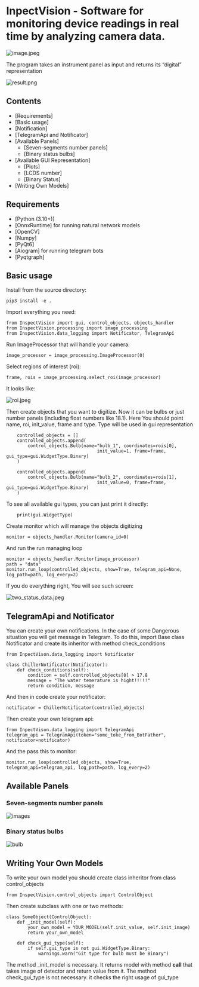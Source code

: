 # InpectVision - Software for monitoring device readings in real time by analyzing camera data.
![image.jpeg](Screenshots%2Fimage.jpeg)

The program takes an instrument panel as input and returns its “digital” representation

![result.png](Screenshots%2Fresult.jpeg)


## Contents
  - [Requirements]
  - [Basic usage]
  - [Notification]
  - [TelegramApi and Notificator]
  - [Available Panels]
     - [Seven-segments number panels]
     - [Binary status bulbs]
  - [Available GUI Representation]
     - [Plots]
     - [LCDS number]
     - [Binary Status]
  - [Writing Own Models]

## Requirements
  - [Python (3.10+)]
  - [OnnxRuntime] for running natural network models 
  - [OpenCV]
  - [Numpy]
  - [PyQt6]
  - [Aiogram] for running telegram bots 
  - [Pyqtgraph] 

## Basic usage

Install from the source directory:

	pip3 install -e .

Import everything you need:

    from InspectVision import gui, control_objects, objects_handler
    from InspectVision.processing import image_processing
    from InspectVision.data_logging import Notificator, TelegramApi

Run ImageProcessor that will handle your camera:

    image_processor = image_processing.ImageProcessor(0)

Select regions of interest (roi):

    frame, rois = image_processing.select_roi(image_processor)

It looks like:


![roi.jpeg](Screenshots%2Froi.jpeg)


Then create objects that you want to digitize. Now it can be bulbs or just number panels (including float numbers like 18.1).
Here You should point name, roi, init_value, frame and type. Type will be used in gui representation

        controlled_objects = []
        controlled_objects.append(
            control_objects.Bulb(name="bulb_1", coordinates=rois[0],
                                      init_value=1, frame=frame, gui_type=gui.WidgetType.Binary)
        )
    
        controlled_objects.append(
            control_objects.Bulb(name="bulb_2", coordinates=rois[1],
                                      init_value=0, frame=frame, gui_type=gui.WidgetType.Binary)
        )
To see all available gui types, you can just print it directly:

        print(gui.WidgetType)

Create monitor which will manage the objects digitizing

    monitor = objects_handler.Monitor(camera_id=0)

And run the run managing loop

    monitor = objects_handler.Monitor(image_processor)
    path = "data"
    monitor.run_loop(controlled_objects, show=True, telegram_api=None, log_path=path, log_every=2)

If you do everything right, You will see such screen:


![two_status_data.jpeg](Screenshots%2Ftwo_status_data.jpeg)



## TelegramApi and Notificator
You can create your own notifications. In the case of some Dangerous situation you will get message in Telegram.
To do this, import Base class Notificator and create its inheritor with method check_conditions

    from InpectVison.data_logging import Notificator

    class ChillerNotificator(Notificator):
        def check_conditions(self):
            condition = self.controlled_objects[0] > 17.8
            message = "The water temerature is hight!!!!!"
            return condition, message

And then in code create your notificator:

    notificator = ChillerNotificator(controlled_objects)

Then create your own telegram api:

    from InpectVison.data_logging import TelegramApi
    telegram_api = TelegramApi(token="some_toke_from_BotFather", notificator=notificator)

And the pass this to monitor:

    monitor.run_loop(controlled_objects, show=True, telegram_api=telegram_api, log_path=path, log_every=2)
    
## Available Panels
### Seven-segments number panels


![images](https://github.com/ArkadySamsonenkoWork/InspectVision/assets/153271915/6921fa36-3ab3-44bd-a2ba-4c1d28ec3410)


 ### Binary status bulbs


 ![bulb](https://github.com/ArkadySamsonenkoWork/InspectVision/assets/153271915/6f9cf3ed-d098-4565-a518-8a4f06905ba9)

 

## Writing Your Own Models
To write your own model you should create class inheritor from class control_objects

    from InspectVision.control_objects import ControlObject

Then create subclass with one or two methods:

    class SomeObject(ControlObject):
        def _init_model(self):
            your_own_model = YOUR_MODEL(self.init_value, self.init_image)
            return your_own_model

        def check_gui_type(self):
            if self.gui_type is not gui.WidgetType.Binary:
                warnings.warn("Git type for bulb must be Binary")

The method _init_model is necessary. It returns model with method __call__ that takes image of detector and return value from it.
The method check_gui_type is not necessary. it checks the right usage of gui_type
